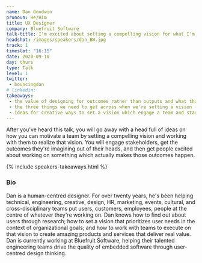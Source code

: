 ```yaml
---
name: Dan Goodwin
pronoun: He/Him
title: UX Designer 
company: Bluefruit Software
talk-title: I'm excited about setting a compelling vision for what I'm working on
headshot: /images/speakers/dan_BW.jpg
track: 1
timeslot: "16:15"
date: 2020-09-10
day: thurs
type: Talk
level: 1
twitter:
 - bouncingdan
# linkedin: 
takeaways:
 - the value of designing for outcomes rather than outputs and what that means for setting a vision
 - the three things we need to get across when we're setting a vision - the context, the outcomes which a solution brings, how we know when those outcomes have been achieved
 - ideas for creative ways to set a vision which engage a team and start and keep them working towards it
---
```


<p>After you've heard this talk, you will go away with a head full of ideas on how you can motivate a team by setting a compelling vision and working with them to realize that vision. You will engage stakeholders, get the outcomes they're imagining out of their heads, and then get people excited about working on something which actually makes those outcomes happen. </p>

{% include speakers-takeaways.html %}

<h3>Bio</h3>
<p>Dan is a human-centred designer. For over twenty years, he's been helping technical, engineering, creative, design, HR, marketing, events, cultural, and cross-disciplinary teams put users, customers, employees, people at the centre of whatever they're working on. Dan knows how to find out about users through research; how to set a vision that prioritizes user needs in the context of organizational goals; and how to work with teams to execute on that vision to create amazing products and services that deliver real value. Dan is currently working at Bluefruit Software, helping their talented engineering teams drive the quality of embedded software through user-centred design thinking.</p>
